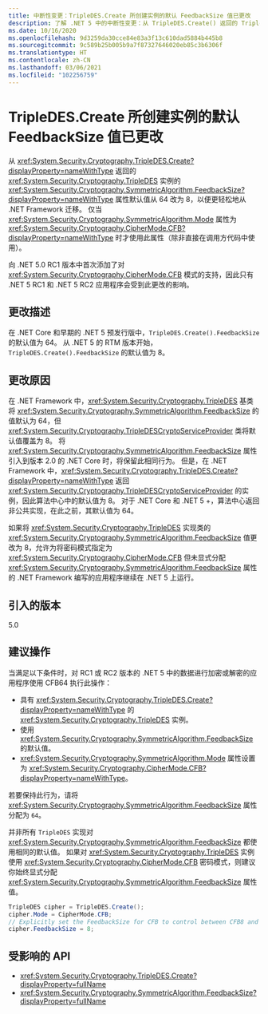 ```yaml
---
title: 中断性变更：TripleDES.Create 所创建实例的默认 FeedbackSize 值已更改
description: 了解 .NET 5 中的中断性变更：从 TripleDES.Create() 返回的 TripleDES 实例的 FeedbackSize 属性默认值已从 64 更改为 8。
ms.date: 10/16/2020
ms.openlocfilehash: 9d3259da30cce84e83a3f13c610dad5884b445b8
ms.sourcegitcommit: 9c589b25b005b9a7f87327646020eb85c3b6306f
ms.translationtype: HT
ms.contentlocale: zh-CN
ms.lasthandoff: 03/06/2021
ms.locfileid: "102256759"
---
```

# <a name="default-feedbacksize-value-for-instances-created-by-tripledescreate-changed"></a>TripleDES.Create 所创建实例的默认 FeedbackSize 值已更改

从 <xref:System.Security.Cryptography.TripleDES.Create?displayProperty=nameWithType> 返回的 <xref:System.Security.Cryptography.TripleDES> 实例的 <xref:System.Security.Cryptography.SymmetricAlgorithm.FeedbackSize?displayProperty=nameWithType> 属性默认值从 64 改为 8，以便更轻松地从 .NET Framework 迁移。 仅当 <xref:System.Security.Cryptography.SymmetricAlgorithm.Mode> 属性为 <xref:System.Security.Cryptography.CipherMode.CFB?displayProperty=nameWithType> 时才使用此属性（除非直接在调用方代码中使用）。

向 .NET 5.0 RC1 版本中首次添加了对 <xref:System.Security.Cryptography.CipherMode.CFB> 模式的支持，因此只有 .NET 5 RC1 和 .NET 5 RC2 应用程序会受到此更改的影响。

## <a name="change-description"></a>更改描述

在 .NET Core 和早期的 .NET 5 预发行版中，`TripleDES.Create().FeedbackSize` 的默认值为 64。 从 .NET 5 的 RTM 版本开始，`TripleDES.Create().FeedbackSize` 的默认值为 8。

## <a name="reason-for-change"></a>更改原因

在 .NET Framework 中，<xref:System.Security.Cryptography.TripleDES> 基类将 <xref:System.Security.Cryptography.SymmetricAlgorithm.FeedbackSize> 的值默认为 64，但 <xref:System.Security.Cryptography.TripleDESCryptoServiceProvider> 类将默认值覆盖为 8。 将 <xref:System.Security.Cryptography.SymmetricAlgorithm.FeedbackSize> 属性引入到版本 2.0 的 .NET Core 时，将保留此相同行为。 但是，在 .NET Framework 中，<xref:System.Security.Cryptography.TripleDES.Create?displayProperty=nameWithType> 返回 <xref:System.Security.Cryptography.TripleDESCryptoServiceProvider> 的实例，因此算法中心中的默认值为 8。 对于 .NET Core 和 .NET 5 +，算法中心返回非公共实现，在此之前，其默认值为 64。

如果将 <xref:System.Security.Cryptography.TripleDES> 实现类的 <xref:System.Security.Cryptography.SymmetricAlgorithm.FeedbackSize> 值更改为 8，允许为将密码模式指定为 <xref:System.Security.Cryptography.CipherMode.CFB> 但未显式分配 <xref:System.Security.Cryptography.SymmetricAlgorithm.FeedbackSize> 属性的 .NET Framework 编写的应用程序继续在 .NET 5 上运行。

## <a name="version-introduced"></a>引入的版本

5.0

## <a name="recommended-action"></a>建议操作

当满足以下条件时，对 RC1 或 RC2 版本的 .NET 5 中的数据进行加密或解密的应用程序使用 CFB64 执行此操作：

- 具有 <xref:System.Security.Cryptography.TripleDES.Create?displayProperty=nameWithType> 的 <xref:System.Security.Cryptography.TripleDES> 实例。
- 使用 <xref:System.Security.Cryptography.SymmetricAlgorithm.FeedbackSize> 的默认值。
- <xref:System.Security.Cryptography.SymmetricAlgorithm.Mode> 属性设置为 <xref:System.Security.Cryptography.CipherMode.CFB?displayProperty=nameWithType>。

若要保持此行为，请将 <xref:System.Security.Cryptography.SymmetricAlgorithm.FeedbackSize> 属性分配为 `64`。

并非所有 `TripleDES` 实现对 <xref:System.Security.Cryptography.SymmetricAlgorithm.FeedbackSize> 都使用相同的默认值。 如果对 <xref:System.Security.Cryptography.TripleDES> 实例使用 <xref:System.Security.Cryptography.CipherMode.CFB> 密码模式，则建议你始终显式分配 <xref:System.Security.Cryptography.SymmetricAlgorithm.FeedbackSize> 属性值。

```csharp
TripleDES cipher = TripleDES.Create();
cipher.Mode = CipherMode.CFB;
// Explicitly set the FeedbackSize for CFB to control between CFB8 and CFB64.
cipher.FeedbackSize = 8;
```

## <a name="affected-apis"></a>受影响的 API

- <xref:System.Security.Cryptography.TripleDES.Create?displayProperty=fullName>
- <xref:System.Security.Cryptography.SymmetricAlgorithm.FeedbackSize?displayProperty=fullName>

<!--

### Affected APIs

- `M:System.Security.Cryptography.TripleDES.Create`
- `P:System.Security.Cryptography.SymmetricAlgorithm.FeedbackSize`

### Category

- Cryptography

-->
